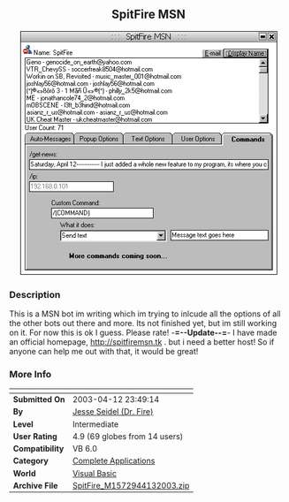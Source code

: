﻿<div align="center">

## SpitFire MSN

<img src="PIC2003413258362990.gif">
</div>

### Description

This is a MSN bot im writing which im trying to inlcude all the options of all the other bots out there and more. Its not finished yet, but im still working on it. For now this is ok I guess. Please rate! -**=--Update--=**- I have made an official homepage, http://spitfiremsn.tk . but i need a better host! So if anyone can help me out with that, it would be great!
 
### More Info
 


<span>             |<span>
---                |---
**Submitted On**   |2003-04-12 23:49:14
**By**             |[Jesse Seidel \(Dr\. Fire\)](https://github.com/Planet-Source-Code/PSCIndex/blob/master/ByAuthor/jesse-seidel-dr-fire.md)
**Level**          |Intermediate
**User Rating**    |4.9 (69 globes from 14 users)
**Compatibility**  |VB 6\.0
**Category**       |[Complete Applications](https://github.com/Planet-Source-Code/PSCIndex/blob/master/ByCategory/complete-applications__1-27.md)
**World**          |[Visual Basic](https://github.com/Planet-Source-Code/PSCIndex/blob/master/ByWorld/visual-basic.md)
**Archive File**   |[SpitFire\_M1572944132003\.zip](https://github.com/Planet-Source-Code/jesse-seidel-dr-fire-spitfire-msn__1-44707/archive/master.zip)








